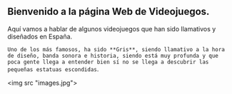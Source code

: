 ## Bienvenido a la página Web de Videojuegos.

Aquí vamos a hablar de algunos videojuegos que han sido llamativos y diseñados en España.

`Uno de los más famosos, ha sido **Gris**, siendo llamativo a la hora de diseño, banda sonora e historia, siendo está muy profunda y que poca gente llega a entender bien sí no se llega a descubrir las pequeñas estatuas escondidas`.

<img src "images.jpg">

